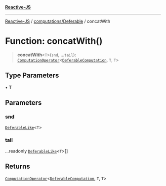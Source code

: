 [**Reactive-JS**](../../../README.md)

***

[Reactive-JS](../../../README.md) / [computations/Deferable](../README.md) / concatWith

# Function: concatWith()

> **concatWith**\<`T`\>(`snd`, ...`tail`): [`ComputationOperator`](../../type-aliases/ComputationOperator.md)\<[`DeferableComputation`](../interfaces/DeferableComputation.md), `T`, `T`\>

## Type Parameters

• **T**

## Parameters

### snd

[`DeferableLike`](../../interfaces/DeferableLike.md)\<`T`\>

### tail

...readonly [`DeferableLike`](../../interfaces/DeferableLike.md)\<`T`\>[]

## Returns

[`ComputationOperator`](../../type-aliases/ComputationOperator.md)\<[`DeferableComputation`](../interfaces/DeferableComputation.md), `T`, `T`\>
